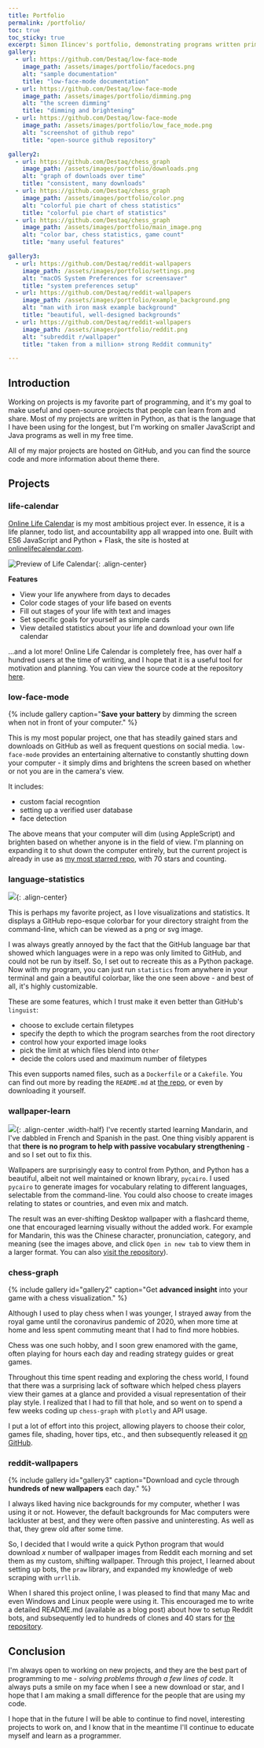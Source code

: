 ```yaml
---
title: Portfolio
permalink: /portfolio/
toc: true
toc_sticky: true
excerpt: Simon Ilincev's portfolio, demonstrating programs written primarily in Python and available on GitHub.
gallery:
  - url: https://github.com/Destaq/low-face-mode
    image_path: /assets/images/portfolio/facedocs.png
    alt: "sample documentation"
    title: "low-face-mode documentation"
  - url: https://github.com/Destaq/low-face-mode
    image_path: /assets/images/portfolio/dimming.png
    alt: "the screen dimming"
    title: "dimming and brightening"
  - url: https://github.com/Destaq/low-face-mode
    image_path: /assets/images/portfolio/low_face_mode.png
    alt: "screenshot of github repo"
    title: "open-source github repository"

gallery2:
  - url: https://github.com/Destaq/chess_graph
    image_path: /assets/images/portfolio/downloads.png
    alt: "graph of downloads over time"
    title: "consistent, many downloads"
  - url: https://github.com/Destaq/chess_graph
    image_path: /assets/images/portfolio/color.png
    alt: "colorful pie chart of chess statistics"
    title: "colorful pie chart of statistics"
  - url: https://github.com/Destaq/chess_graph
    image_path: /assets/images/portfolio/main_image.png
    alt: "color bar, chess statistics, game count"
    title: "many useful features"

gallery3:
  - url: https://github.com/Destaq/reddit-wallpapers
    image_path: /assets/images/portfolio/settings.png
    alt: "macOS System Preferences for screensaver"
    title: "system preferences setup"
  - url: https://github.com/Destaq/reddit-wallpapers
    image_path: /assets/images/portfolio/example_background.png
    alt: "man with iron mask example background"
    title: "beautiful, well-designed backgrounds"
  - url: https://github.com/Destaq/reddit-wallpapers
    image_path: /assets/images/portfolio/reddit.png
    alt: "subreddit r/wallpaper"
    title: "taken from a million+ strong Reddit community"

---
```


## Introduction

Working on projects is my favorite part of programming, and it's my goal to make useful and open-source projects that people can learn from and share. Most of my projects are written in Python, as that is the language that I have been using for the longest, but I'm working on smaller JavaScript and Java programs as well in my free time.

All of my major projects are hosted on GitHub, and you can find the source code and more information about theme there.

## Projects
### life-calendar
[Online Life Calendar](https://www.onlinelifecalendar.com) is my most ambitious project ever. In essence, it is a life planner, todo list, and accountability app all wrapped into one. Built with ES6 JavaScript and Python + Flask, the site is hosted at [onlinelifecalendar.com](https://www.onlinelifecalendar.com/).

![Preview of Life Calendar](/assets/images/portfolio/videopreview.png){: .align-center}

**Features**
- View your life anywhere from days to decades
- Color code stages of your life based on events
- Fill out stages of your life with text and images
- Set specific goals for yourself as simple cards
- View detailed statistics about your life and download your own life calendar

...and a lot more! Online Life Calendar is completely free, has over half a hundred users at the time of writing, and I hope that it is a useful tool for motivation and planning. You can view the source code at the repository [here](https://www.github.com/Destaq/life-calendar).

### low-face-mode
{% include gallery caption="**Save your battery** by dimming the screen when not in front of your computer." %}

This is my most popular project, one that has steadily gained stars and downloads on GitHub as well as frequent questions on social media. `low-face-mode` provides an entertaining alternative to constantly shutting down your computer - it simply dims and brightens the screen based on whether or not you are in the camera's view.

It includes:
- custom facial recogntion
- setting up a verified user database
- face detection

The above means that your computer will dim (using AppleScript) and brighten based on whether anyone is in the field of view. I'm planning on expanding it to shut down the computer entirely, but the current project is already in use as [my most starred repo](https://github.com/Destaq/low-face-mode), with 70 stars and counting.

### language-statistics
[![](https://raw.githubusercontent.com/Destaq/language-statistics/master/screenshots/output.svg)](https://github.com/Destaq/language-statistics){: .align-center}

This is perhaps my favorite project, as I love visualizations and statistics. It displays a GitHub repo-esque colorbar for your directory straight from the command-line, which can be viewed as a png or svg image.

I was always greatly annoyed by the fact that the GitHub language bar that showed which languages were in a repo was only limited to GitHub, and could not be run by itself. So, I set out to recreate this as a Python package. Now with my program, you can just run `statistics` from anywhere in your terminal and gain a beautiful colorbar, like the one seen above - and best of all, it's highly customizable.

These are some features, which I trust make it even better than GitHub's `linguist`:
- choose to exclude certain filetypes
- specify the depth to which the program searches from the root directory
- control how your exported image looks
- pick the limit at which files blend into `Other`
- decide the colors used and maximum number of filetypes

This even supports named files, such as a `Dockerfile` or a `Cakefile`. You can find out more by reading the `README.md` at [the repo](https://github.com/Destaq/language-statistics), or even by downloading it yourself.

### wallpaper-learn
[![](https://raw.githubusercontent.com/Destaq/wallpaper-learn/master/screenshots/hanzilearn.png)](https://github.com/Destaq/wallpaper-learn){: .align-center .width-half}
I've recently started learning Mandarin, and I've dabbled in French and Spanish in the past. One thing visibly apparent is that **there is no program to help with passive vocabulary strengthening** - and so I set out to fix this.

Wallpapers are surprisingly easy to control from Python, and Python has a beautiful, albeit not well maintained or known library, `pycairo`. I used `pycairo` to generate images for vocabulary relating to different languages, selectable from the command-line. You could also choose to create images relating to states or countries, and even mix and match.

The result was an ever-shifting Desktop wallpaper with a flashcard theme, one that encouraged learning visually without the added work. For example for Mandarin, this was the Chinese character, pronunciation, category, and meaning (see the images above, and click `Open in new tab` to view them in a larger format. You can also [visit the repository](https://github.com/Destaq/wallpaper-learn)).

### chess-graph
{% include gallery id="gallery2" caption="Get **advanced insight** into your game with a chess visualization." %}

Although I used to play chess when I was younger, I strayed away from the royal game until the coronavirus pandemic of 2020, when more time at home and less spent commuting meant that I had to find more hobbies.

Chess was one such hobby, and I soon grew enamored with the game, often playing for hours each day and reading strategy guides or great games.

Throughout this time spent reading and exploring the chess world, I found that there was a surprising lack of software which helped chess players view their games at a glance and provided a visual representation of their play style. I realized that I had to fill that hole, and so went on to spend a few weeks coding up `chess-graph` with `plotly` and API usage.

I put a lot of effort into this project, allowing players to choose their color, games file, shading, hover tips, etc., and then subsequently released it [on GitHub](https://github.com/Destaq/chess_graph).

### reddit-wallpapers
{% include gallery id="gallery3" caption="Download and cycle through **hundreds of new wallpapers** each day." %}

I always liked having nice backgrounds for my computer, whether I was using it or not. However, the default backgrounds for Mac computers were lackluster at best, and they were often passive and uninteresting. As well as that, they grew old after some time.

So, I decided that I would write a quick Python program that would download *x* number of wallpaper images from Reddit each morning and set them as my custom, shifting wallpaper. Through this project, I learned about setting up bots, the `praw` library, and expanded my knowledge of web scraping with `urrllib`.

When I shared this project online, I was pleased to find that many Mac and even Windows and Linux people were using it. This encouraged me to write a detailed README.md (available as a blog post) about how to setup Reddit bots, and subsequently led to hundreds of clones and 40 stars for [the repository](https://github.com/Destaq/reddit-wallpapers).

## Conclusion
I'm always open to working on new projects, and they are the best part of programming to me - *solving problems through a few lines of code*. It always puts a smile on my face when I see a new download or star, and I hope that I am making a small difference for the people that are using my code.

I hope that in the future I will be able to continue to find novel, interesting projects to work on, and I know that in the meantime I'll continue to educate myself and learn as a programmer.